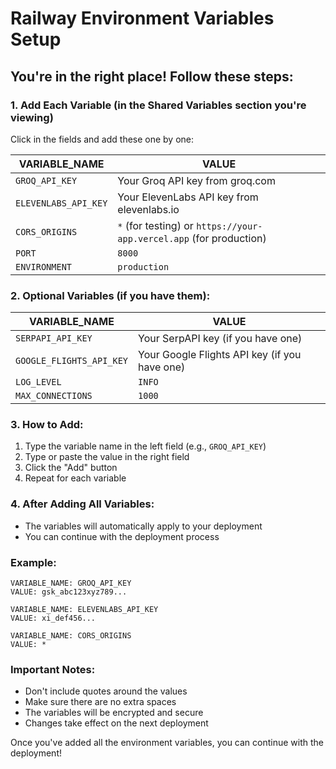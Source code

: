 # Railway Environment Variables Setup

## You're in the right place! Follow these steps:

### 1. Add Each Variable (in the Shared Variables section you're viewing)

Click in the fields and add these one by one:

| VARIABLE_NAME | VALUE |
|--------------|--------|
| `GROQ_API_KEY` | Your Groq API key from groq.com |
| `ELEVENLABS_API_KEY` | Your ElevenLabs API key from elevenlabs.io |
| `CORS_ORIGINS` | `*` (for testing) or `https://your-app.vercel.app` (for production) |
| `PORT` | `8000` |
| `ENVIRONMENT` | `production` |

### 2. Optional Variables (if you have them):

| VARIABLE_NAME | VALUE |
|--------------|--------|
| `SERPAPI_API_KEY` | Your SerpAPI key (if you have one) |
| `GOOGLE_FLIGHTS_API_KEY` | Your Google Flights API key (if you have one) |
| `LOG_LEVEL` | `INFO` |
| `MAX_CONNECTIONS` | `1000` |

### 3. How to Add:
1. Type the variable name in the left field (e.g., `GROQ_API_KEY`)
2. Type or paste the value in the right field 
3. Click the "Add" button
4. Repeat for each variable

### 4. After Adding All Variables:
- The variables will automatically apply to your deployment
- You can continue with the deployment process

### Example:
```
VARIABLE_NAME: GROQ_API_KEY
VALUE: gsk_abc123xyz789...

VARIABLE_NAME: ELEVENLABS_API_KEY  
VALUE: xi_def456...

VARIABLE_NAME: CORS_ORIGINS
VALUE: *
```

### Important Notes:
- Don't include quotes around the values
- Make sure there are no extra spaces
- The variables will be encrypted and secure
- Changes take effect on the next deployment

Once you've added all the environment variables, you can continue with the deployment!